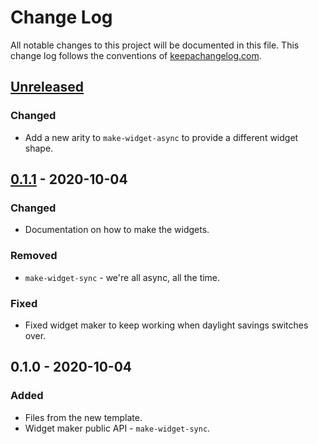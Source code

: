 # Change Log
All notable changes to this project will be documented in this file. This change log follows the conventions of [keepachangelog.com](http://keepachangelog.com/).

## [Unreleased]
### Changed
- Add a new arity to `make-widget-async` to provide a different widget shape.

## [0.1.1] - 2020-10-04
### Changed
- Documentation on how to make the widgets.

### Removed
- `make-widget-sync` - we're all async, all the time.

### Fixed
- Fixed widget maker to keep working when daylight savings switches over.

## 0.1.0 - 2020-10-04
### Added
- Files from the new template.
- Widget maker public API - `make-widget-sync`.

[Unreleased]: https://github.com/your-name/day-3/compare/0.1.1...HEAD
[0.1.1]: https://github.com/your-name/day-3/compare/0.1.0...0.1.1
